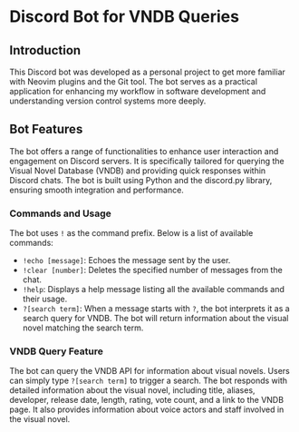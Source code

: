 # Discord Bot for VNDB Queries

## Introduction
This Discord bot was developed as a personal project to get more familiar with Neovim plugins and the Git tool. The bot serves as a practical application for enhancing my workflow in software development and understanding version control systems more deeply.

## Bot Features
The bot offers a range of functionalities to enhance user interaction and engagement on Discord servers. It is specifically tailored for querying the Visual Novel Database (VNDB) and providing quick responses within Discord chats. The bot is built using Python and the discord.py library, ensuring smooth integration and performance.

### Commands and Usage
The bot uses `!` as the command prefix. Below is a list of available commands:

- `!echo [message]`: Echoes the message sent by the user.
- `!clear [number]`: Deletes the specified number of messages from the chat.
- `!help`: Displays a help message listing all the available commands and their usage.
- `?[search term]`: When a message starts with `?`, the bot interprets it as a search query for VNDB. The bot will return information about the visual novel matching the search term.

### VNDB Query Feature
The bot can query the VNDB API for information about visual novels. Users can simply type `?[search term]` to trigger a search. The bot responds with detailed information about the visual novel, including title, aliases, developer, release date, length, rating, vote count, and a link to the VNDB page. It also provides information about voice actors and staff involved in the visual novel.


